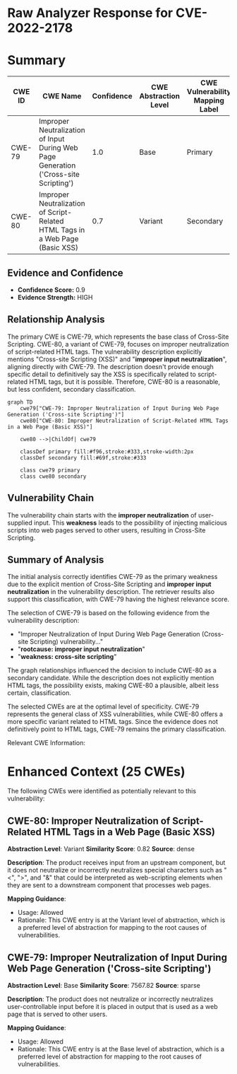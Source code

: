 # Raw Analyzer Response for CVE-2022-2178

# Summary
| CWE ID | CWE Name | Confidence | CWE Abstraction Level | CWE Vulnerability Mapping Label | CWE-Vulnerability Mapping Notes |
|---|---|---|---|---|---|
| CWE-79 | Improper Neutralization of Input During Web Page Generation ('Cross-site Scripting') | 1.0 | Base | Primary | Allowed |
| CWE-80 | Improper Neutralization of Script-Related HTML Tags in a Web Page (Basic XSS) | 0.7 | Variant | Secondary | Allowed |

## Evidence and Confidence

*   **Confidence Score:** 0.9
*   **Evidence Strength:** HIGH

## Relationship Analysis
The primary CWE is CWE-79, which represents the base class of Cross-Site Scripting. CWE-80, a variant of CWE-79, focuses on improper neutralization of script-related HTML tags. The vulnerability description explicitly mentions "Cross-site Scripting (XSS)" and "**improper input neutralization**", aligning directly with CWE-79. The description doesn't provide enough specific detail to definitively say the XSS is specifically related to script-related HTML tags, but it is possible. Therefore, CWE-80 is a reasonable, but less confident, secondary classification.

```mermaid
graph TD
    cwe79["CWE-79: Improper Neutralization of Input During Web Page Generation ('Cross-site Scripting')"]
    cwe80["CWE-80: Improper Neutralization of Script-Related HTML Tags in a Web Page (Basic XSS)"]
    
    cwe80 -->|ChildOf| cwe79
    
    classDef primary fill:#f96,stroke:#333,stroke-width:2px
    classDef secondary fill:#69f,stroke:#333
    
    class cwe79 primary
    class cwe80 secondary
```

## Vulnerability Chain
The vulnerability chain starts with the **improper neutralization** of user-supplied input. This **weakness** leads to the possibility of injecting malicious scripts into web pages served to other users, resulting in Cross-Site Scripting.

## Summary of Analysis
The initial analysis correctly identifies CWE-79 as the primary weakness due to the explicit mention of Cross-Site Scripting and **improper input neutralization** in the vulnerability description. The retriever results also support this classification, with CWE-79 having the highest relevance score.

The selection of CWE-79 is based on the following evidence from the vulnerability description:

*   "Improper Neutralization of Input During Web Page Generation (Cross-site Scripting) vulnerability..."
*   "**rootcause: improper input neutralization**"
*   "**weakness: cross-site scripting**"

The graph relationships influenced the decision to include CWE-80 as a secondary candidate. While the description does not explicitly mention HTML tags, the possibility exists, making CWE-80 a plausible, albeit less certain, classification.

The selected CWEs are at the optimal level of specificity. CWE-79 represents the general class of XSS vulnerabilities, while CWE-80 offers a more specific variant related to HTML tags. Since the evidence does not definitively point to HTML tags, CWE-79 remains the primary classification.

Relevant CWE Information:

# Enhanced Context (25 CWEs)
The following CWEs were identified as potentially relevant to this vulnerability:

## CWE-80: Improper Neutralization of Script-Related HTML Tags in a Web Page (Basic XSS)
**Abstraction Level**: Variant
**Similarity Score**: 0.82
**Source**: dense

**Description**:
The product receives input from an upstream component, but it does not neutralize or incorrectly neutralizes special characters such as "<", ">", and "&" that could be interpreted as web-scripting elements when they are sent to a downstream component that processes web pages.

**Mapping Guidance**:
- Usage: Allowed
- Rationale: This CWE entry is at the Variant level of abstraction, which is a preferred level of abstraction for mapping to the root causes of vulnerabilities.

## CWE-79: Improper Neutralization of Input During Web Page Generation ('Cross-site Scripting')
**Abstraction Level**: Base
**Similarity Score**: 7567.82
**Source**: sparse

**Description**:
The product does not neutralize or incorrectly neutralizes user-controllable input before it is placed in output that is used as a web page that is served to other users.

**Mapping Guidance**:
- Usage: Allowed
- Rationale: This CWE entry is at the Base level of abstraction, which is a preferred level of abstraction for mapping to the root causes of vulnerabilities.